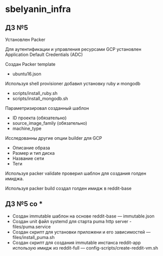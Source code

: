 # sbelyanin_infra

## ДЗ №5

Установлен Packer

Для аутентификации и управления ресурсами GCP установлен Application Default Credentials (ADC)

Создан Packer template
- ubuntu16.json

Используя shell provisioner добавил установку ruby и mongodb
- scripts/install_ruby.sh
- scripts/install_mongodb.sh

Параметризировал созданный шаблон
- ID проекта (обязательно)
- source_image_family (обязательно)
- machine_type

Исследованны другие опции builder для GCP
- Описание образа
- Размер и тип диска
- Название сети
- Теги

Используя packer validate проверил шаблон для создания голден имиджа.


Используя packer build создал голден имидж в reddit-base


## ДЗ №5 со *  

- Создан immutable шаблон на основе reddit-base — immutable.json
- Создан unit файл systemd для старта puma http server - files/puma.service 
- Создан скрипт для установки приложени и его зависимостей — files/install_puma.sh  
- Создан скрипт для создания immutable инстанса reddit-app использую имидж из reddit-full  — config-scripts/create-reddit-vm.sh

